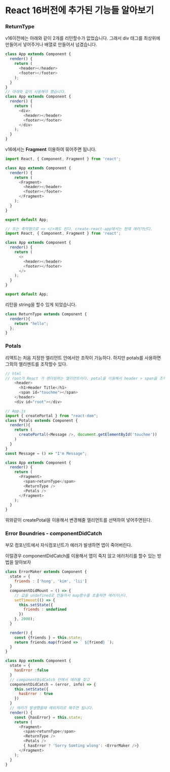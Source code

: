 # React 16버전에 추가된 기능들 알아보기 



### ReturnType

v16이전에는 아래와 같이 2개를 리턴할수가 없었습니다. 그래서 div 태그를 최상위에 만들어서 넣어주거나 배열로 만들어서 넘겼습니다. 

```javascript
class App extends Component {
  render() {
    return (
      <header></header>
      <footer></footer>
    );
  }
}
// 아래와 같이 사용해야 했습니다. 
class App extends Component {
  render() {
    return (
      <div>  
      	<header></header>
      	<footer></footer>
      </div>
    );
  }
}
```

v16에서는 **Fragment** 이용하여 묶어주면 됩니다.

```javascript
import React, { Component, Fragment } from 'react';

class App extends Component {
  render() {
    return (
      <Fragment>
        <header></header>
        <footer></footer>
      </Fragment>
    );
  }
}

export default App;

// 또는 축약형으로 <> </>해도 된다. create-react-app에서는 현재 에러가난다.
import React, { Component, Fragment } from 'react';

class App extends Component {
  render() {
    return (
      <>
        <header></header>
        <footer></footer>
      </>
    );
  }
}

export default App;

```



리턴을 string을 할수 있게 되었습니다.

```javascript
class ReturnType extends Component {
  render(){
    return "hello";  
  };
}
```



### Potals

리액트는 처음 지정한 엘리먼트 안에서만 조작이 가능하다. 하지만 potals를 사용하면 그외의 엘리멘트를 조작할수 있다. 

```javascript
// html
// root가 React 가 렌더링하는 엘리먼트이다. potal을 이용해서 header > span을 조작할수있다.
	<header>
      <h1>Header Title</h1>
      <span id="touchme"></span>
    </header>
    <div id="root"></div>

// App.js
import { createPortal } from "react-dom";
class Potals extends Component {
  render(){
    return (
      createPortal(<Message />, document.getElementById('touchme'))
    )
  }
}
const Message = () => "I'm Message";

class App extends Component {
  render() {
    return (
      <Fragment>
        <span>returnType</span>
        <ReturnType />
        <Potals />
      </Fragment>
    );
  }
}
```

위와같이 createPotal을 이용해서 변경해줄 엘리먼트를 선택하여 넣어주면된다. 



### Error Boundries - componentDidCatch

부모 컴포넌트에서 자식컴포넌트가 에러가 발생하면 앱이 죽어버린다. 

이럴경우 componentDidCatch를 이용해서 앱이 죽지 않고 에러처리를 할수 있는 방법을 알아보자 

```javascript
class ErrorMaker extends Component {
  state = {
    friends : ['hong', 'kim', 'lii']
  }
  componentDidMount = () => {
    // 값을 undefined로 만들어서 map함수를 호출하면 에러가난다.
    setTimeout(() => {
      this.setState({
        friends : undefined
      })
    }, 2000);
  }

  render() {
    const {friends } = this.state;
    return friends.map(friend => ` ${friend} `);    
  }
}

class App extends Component {
  state = {
    hasError :false
  }
  // componentDidCatch 안에서 에러를 찾고 	
  componentDidCatch = (error, info) => {
    this.setState({
      hasError : true
    })
  }
  // 에러가 발생했을때 예외처리르 해주면 됩니다.	
  render() {
    const {hasError} = this.state;
    return (
      <Fragment>
        <span>returnType</span>
        <ReturnType />
        <Potals />
        { hasError ? 'Sorry Somting wlong': <ErrorMaker />}
      </Fragment>
    );
  }
}
```

